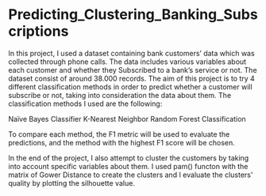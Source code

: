# Predicting_Clustering_Banking_Subscriptions

In this project, I used a dataset containing bank customers’ data which was collected through phone calls. The data includes various variables about each customer and whether they Subscribed to a bank’s service or not. The dataset consist of around 38.000 records. The aim of this project is to try 4 different classification methods in order to predict whether a customer will subscribe or not, taking into consideration the data about them.
The classification methods I used are the following:

Naïve Bayes Classifier
K-Nearest Neighbor
Random Forest Classification

To compare each method, the F1 metric will be used to evaluate the predictions, and the method with the highest F1 score will be chosen.

In the end of the project, I also attempt to cluster the customers by taking into account specific variables about them.
I used  pam() functon with the matrix of Gower Distance to create the clusters and I evaluate the clusters' quality by plotting the silhouette value.
